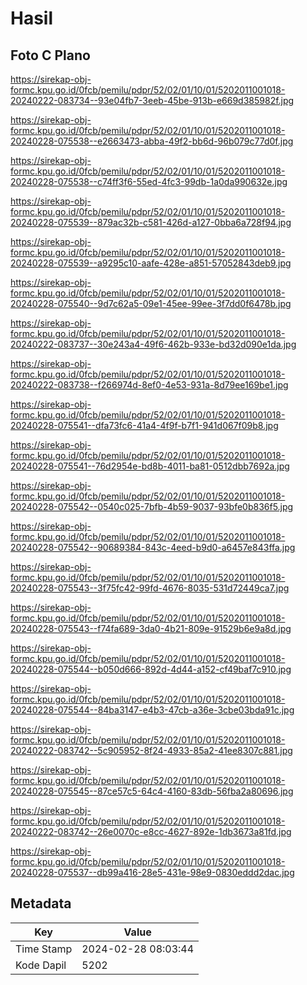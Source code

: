 # Hasil

## Foto C Plano

https://sirekap-obj-formc.kpu.go.id/0fcb/pemilu/pdpr/52/02/01/10/01/5202011001018-20240222-083734--93e04fb7-3eeb-45be-913b-e669d385982f.jpg

https://sirekap-obj-formc.kpu.go.id/0fcb/pemilu/pdpr/52/02/01/10/01/5202011001018-20240228-075538--e2663473-abba-49f2-bb6d-96b079c77d0f.jpg

https://sirekap-obj-formc.kpu.go.id/0fcb/pemilu/pdpr/52/02/01/10/01/5202011001018-20240228-075538--c74ff3f6-55ed-4fc3-99db-1a0da990632e.jpg

https://sirekap-obj-formc.kpu.go.id/0fcb/pemilu/pdpr/52/02/01/10/01/5202011001018-20240228-075539--879ac32b-c581-426d-a127-0bba6a728f94.jpg

https://sirekap-obj-formc.kpu.go.id/0fcb/pemilu/pdpr/52/02/01/10/01/5202011001018-20240228-075539--a9295c10-aafe-428e-a851-57052843deb9.jpg

https://sirekap-obj-formc.kpu.go.id/0fcb/pemilu/pdpr/52/02/01/10/01/5202011001018-20240228-075540--9d7c62a5-09e1-45ee-99ee-3f7dd0f6478b.jpg

https://sirekap-obj-formc.kpu.go.id/0fcb/pemilu/pdpr/52/02/01/10/01/5202011001018-20240222-083737--30e243a4-49f6-462b-933e-bd32d090e1da.jpg

https://sirekap-obj-formc.kpu.go.id/0fcb/pemilu/pdpr/52/02/01/10/01/5202011001018-20240222-083738--f266974d-8ef0-4e53-931a-8d79ee169be1.jpg

https://sirekap-obj-formc.kpu.go.id/0fcb/pemilu/pdpr/52/02/01/10/01/5202011001018-20240228-075541--dfa73fc6-41a4-4f9f-b7f1-941d067f09b8.jpg

https://sirekap-obj-formc.kpu.go.id/0fcb/pemilu/pdpr/52/02/01/10/01/5202011001018-20240228-075541--76d2954e-bd8b-4011-ba81-0512dbb7692a.jpg

https://sirekap-obj-formc.kpu.go.id/0fcb/pemilu/pdpr/52/02/01/10/01/5202011001018-20240228-075542--0540c025-7bfb-4b59-9037-93bfe0b836f5.jpg

https://sirekap-obj-formc.kpu.go.id/0fcb/pemilu/pdpr/52/02/01/10/01/5202011001018-20240228-075542--90689384-843c-4eed-b9d0-a6457e843ffa.jpg

https://sirekap-obj-formc.kpu.go.id/0fcb/pemilu/pdpr/52/02/01/10/01/5202011001018-20240228-075543--3f75fc42-99fd-4676-8035-531d72449ca7.jpg

https://sirekap-obj-formc.kpu.go.id/0fcb/pemilu/pdpr/52/02/01/10/01/5202011001018-20240228-075543--f74fa689-3da0-4b21-809e-91529b6e9a8d.jpg

https://sirekap-obj-formc.kpu.go.id/0fcb/pemilu/pdpr/52/02/01/10/01/5202011001018-20240228-075544--b050d666-892d-4d44-a152-cf49baf7c910.jpg

https://sirekap-obj-formc.kpu.go.id/0fcb/pemilu/pdpr/52/02/01/10/01/5202011001018-20240228-075544--84ba3147-e4b3-47cb-a36e-3cbe03bda91c.jpg

https://sirekap-obj-formc.kpu.go.id/0fcb/pemilu/pdpr/52/02/01/10/01/5202011001018-20240222-083742--5c905952-8f24-4933-85a2-41ee8307c881.jpg

https://sirekap-obj-formc.kpu.go.id/0fcb/pemilu/pdpr/52/02/01/10/01/5202011001018-20240228-075545--87ce57c5-64c4-4160-83db-56fba2a80696.jpg

https://sirekap-obj-formc.kpu.go.id/0fcb/pemilu/pdpr/52/02/01/10/01/5202011001018-20240222-083742--26e0070c-e8cc-4627-892e-1db3673a81fd.jpg

https://sirekap-obj-formc.kpu.go.id/0fcb/pemilu/pdpr/52/02/01/10/01/5202011001018-20240228-075537--db99a416-28e5-431e-98e9-0830eddd2dac.jpg


## Metadata

| Key        | Value               |
| ---------- | ------------------- |
| Time Stamp | 2024-02-28 08:03:44 |
| Kode Dapil | 5202                |



